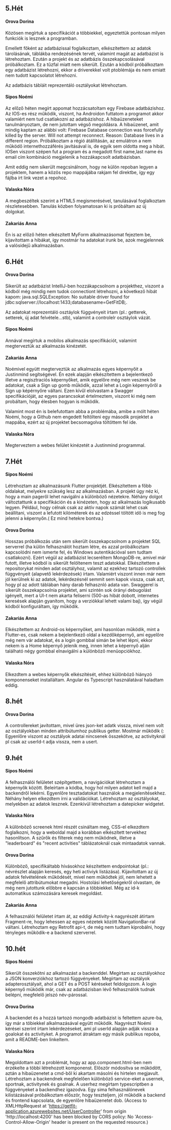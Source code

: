 ## 5.Hét
#### Orova Dorina
Közösen megírtuk a specifikációt a többiekkel, egyeztettük pontosan milyen funkciók is lesznek a programban.

Emellett főként az adatbázissal foglalkoztam, elkészítettem az adatok tárolásának, táblákba rendezésének tervét, valamint magát az adatbázist is létrehoztam. Ezután a projekt és az adatbázis összekapcsolásával próbálkoztam. Ez a tűzfal miatt nem sikerült. Ezután a kódból próbálkoztam egy adatbázist létrehozni, ekkor a driverekkel volt ptoblémája és nem emiatt nem tudott kapcsolatot létrehozni.

Az adatbázis tábláit reprezentáló osztályokat létrehoztam.

#### Sipos Noémi

Az előző héten megírt appomat hozzácsatoltam egy Firebase adatbázishoz. Az IOS-es rész működik, viszont, ha Androidon futtatom a programot akkor valamiért nem tud csatlakozni az adatbázishoz. A hibaüzeneteket tanulmányoztam, de nem jutottam végső megoldásra. 
A hibaüzenet, amit mindig kaptam az alábbi volt:
Firebase Database connection was forcefully killed by the server. Will not attempt reconnect. Reason: Database lives in a different region.
Próbálkoztam a régió átállításán, az emulátron a nem működő internethozzáférés javításával is, de egyik sem oldotta meg a hibát.
IOSen viszont szépen fut a program és a megadott first name,last name és email cím kombináció megjelenik a hozzákapcsolt adatbázisban.

Amit eddig nem sikerült megcsinálnom, hogy ne külön repoban legyen a projektem, hanem a közös repo mappájába rakjam fel direktbe, így egy fájlba írt link vezet a repohoz.

#### Valaska Nóra

A megbeszéltek szerint a HTML5 megismerésével, tanulásával foglalkoztam részletesebben. Tanulás közben folyamatosan ki is próbáltam az új dolgokat.

#### Zakariás Anna

Én is az előző héten elkészített MyForm alkalmazásomat fejeztem be, kijavítottam a hibákat, így mostmár ha adatokat írunk be, azok megjelennek a valósidejű alkalmazásban.

## 6.Hét
#### Orova Dorina
Sikerült az adatbázist IntelliJ-ben hozzákapcsolnom a projekthez, viszont a kódból még mindig nem tudok connectiont létrehozni, a következő hibát kapom: java.sql.SQLException: No suitable driver found for jdbc:sqlserver://localhost:1433;databasename=GetFitDB;.

Az adatokat reprezentáló osztáylok függvényeit írtam (pl.: getterek, setterek, új adat felvétele...stb), valamint a controlelr osztáylok vázát.

#### Sipos Noémi

Annával megírtuk a mobilos alkalmazás specifikációt, valamint megterveztük az alkalmazás kinézetét.

#### Zakariás Anna
Noémivel együtt megterveztük az alkalmazás egyes képernyőit a Justinmind segítségével.
Én ezek alapján elkészítettem a bejelentkező illetve a regisztraciós képernyőket, amik egyelőre még nem vesznek be adatokat, csak a Sign up gomb működik, azzal lehet a Login képernyőről a Sign up képérnyőre váltani.
Ezen kívűl elolvastam a Swagger specifikációját, az egyes parancsokat értelmeztem, viszont ki még nem probáltam, hogy élesben hogyan is működik.

Valamint most én is belefutottam abba a problémába, amibe a mólt héten Noémi, hogy a Github nem engedett feltölteni egy második projektet a mappába, ezért az új projektet becsomagolva töltöttem fel ide.

#### Valaska Nóra
Megterveztem a webes felület kinézetét a Justinmind programmal.

## 7.Hét

#### Sipos Noémi

Létrehoztam az alkalmazásunk Flutter projektjét. Elkészítettem a főbb oldalakat, melyekre szükség lesz az alkalmazásban. A projekt úgy néz ki, hogy a main pageről lehet navigálni a különböző nézetekre. Néhány dolgot változtattunk a specifikáción és a kinézeten, hogy az alkalmazás logikusabb legyen. Például, hogy célnak csak az aktív napok számát lehet csak beállítani, viszont a lefutott kilóméterek és az edzéssel töltött idő is meg fog jelenni a képernyőn.( Ez mind hetekre bontva.)

#### Orova Dorina

Hosszas próbálkozás után sem sikerült összekapcsolnom a projektet SQL serverrel (ha külön felhasználót hoztam létre, és azzal próbálkoztam kapcsolódni nem ismerte fel, és Windows autentikációval sem tudtam csatlakozni). Ezért végül az adatbázist lecseréltem MongoDB-re, amivel már futott, illetve kódból is sikerült felöltenem teszt adatokkal. Elkészítettem a repositorykat minden adat osztályhoz, valamit az ezekhez tartozó controllek függvényeit (alapvető lekérdezések) írtam. Valamiért viszont innen már nem jól kerülnek ki az adatok, lekérdezésnél semmit sem kapok vissza, csak azt, hogy pl az adott táblában hány darab felhasznló adata van.
Swaggerel is sikerült összekapcsolnia projektet, ami szintén sok órányi debugolást igényelt, mert a UI-t nem akarta feliserni (500-as hibát dobott, internetes keresések alapján gyanítom, hogy a verziókkal lehett valami baj), így végül kódból konfiguráltam, így működik.

#### Zakariás Anna

Elkészítettem az Android-os képernyőket, ami hasonlóan működik, mint a Flutter-es, csak nekem a bejelentkező oldal a kezdőképernyő, ami egyelőre még nem vár adatokat, és a login gombbal simán be lehet lépni, ekkor nekem is a Home képernyő jelenik meg, innen lehet a képernyő alján található négy gombbal elnavigálni a különböző menüopciókhoz.

#### Valaska Nóra
Elkezdtem a webes képernyők elkészítését, ehhez különböző hiányzó komponenseket installáltam. Angular és Typescript használatával haladtam eddig.

## 8.hét

#### Orova Dorina
A controllereket javítottam, mivel üres json-ket adatk vissza, mivel nem volt az osztályokban minden attribútumhoz publikus getter. Mostmár működik (: 
Egyenlőre viszont az osztályok adatai nincsenek összekötve, az activityknál pl csak az userId-t adja vissza, nem a usert.

## 9.hét
#### Sipos Noémi
A felhasználói felületet szépítgettem, a navigációkat létrehoztam a képernyők között. Beleírtam a kódba, hogy hol milyen adatot kell majd a backendről lekérni. Egyenlőre tesztadatokat használok a megjelenítésekhez.
Néhány helyen elkezdtem írni a validációkat. Létrehoztam az osztályokat, melyekben az adatok lesznek. Ezenkívül létrehoztam a datepicker widgetet.

#### Valaska Nóra
A különböző screenek html részét csináltam meg, CSS-el elkezdtem foglalkozni, hogy a weboldal majd a korábban elkészített tervekhez hasonlítson. A szűrők és filterek még nem működnek, illetve a "leaderboard" és "recent activities" táblázatoknál csak mintaadatok vannak.

#### Orova Dorina
Különböző, specifikáltabb hívásokhoz készítettem endpointokat (pl.: névrészlet alapján keresés, egy heti activiyk listázása). Kijavítottam az új adatok felvételének működését, mivel nem működtek jól, nem lehetett a megfelelő attribútumokat megadni.  Hostolási lehetőségekről olvastam, de még nem jutottunk előbbre e kapcsán a többiekkel. Még az id-k automatikus számozására keresek megoldást.

#### Zakariás Anna
A felhasználói felületet írtam át, az eddigi Activity-k nagyrészét átírtam Fragment-re, hogy lehessen az egyes nézetek között NavigationBar-ral váltani. Létrehoztam egy Retrofit api-t, de még nem tudtam kiprobálni, hogy tényleges működik-e a backend szerverrel.

## 10.hét
#### Sipos Noémi
Sikerült összekötni az alkalmazást a backenddel. Megírtam az osztályokhoz a JSON konverziókhoz tartozó függvényeket. Megírtam az osztályok adapterosztályait, ahol a GET és a POST kéréseket feldolgozom. A login képernyő müködik már, csak az adatbázisban lévő felhasználók tudnak belépni, megfelelő jelszó név-párossal.

#### Orova Dorina
A backendet és a hozzá tartozó mongodb adatbázist is feltettem azure-ba, így már a töbiekkel alkalmazásával együtt működik. Nagyrészt Noémi kérései szerint írtam lekérdezéseket, ami pl userId alapján adják vissza a goalokat és activityket. A programot átraktam egy másik publikus repoba, amit a README-ben linkeltem.

#### Valaska Nóra
Megoldottam azt a problémát, hogy az app.component.html-ben nem érzékelte a többi létrehozott komponenst. Először módosítva se működött, aztán a hibaüzenetet a cmd-ből ki akartam másolni és hirtelen megjavult.
Létrehoztam a backendnek megfelelően különböző service-eket a usernek, sportnak, activitynek és goalnak. A userhez megírtam typescriptben a függvényeket a backendhez igazodva. Egy sima felhasználónevek kilistázásával próbálkoztam először, hogy teszteljem, jól működik a backend és frontend kapcsolata, de egyenlőre hibaüzenetet dob. (Access to XMLHttpRequest at 'https://getfit-application.azurewebsites.net/UserController' from origin 'http://localhost:4200' has been blocked by CORS policy: No 'Access-Control-Allow-Origin' header is present on the requested resource.)
